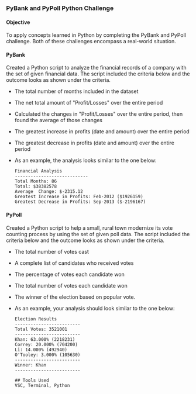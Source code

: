 ### PyBank and PyPoll Python Challenge

#### Objective

To apply concepts learned in Python by completing the PyBank and PyPoll challenge. Both of these challenges encompass a real-world situation.

#### PyBank
Created a Python script to analyze the financial records of a company with the set of given financial data. The script included the criteria below and the outcome looks as shown under the criteria. 

 * The total number of months included in the dataset

  * The net total amount of "Profit/Losses" over the entire period

  * Calculated the changes in "Profit/Losses" over the entire period, then found the average of those changes

  * The greatest increase in profits (date and amount) over the entire period

  * The greatest decrease in profits (date and amount) over the entire period

* As an example, the analysis looks similar to the one below:

  ```text
  Financial Analysis
  ----------------------------
  Total Months: 86
  Total: $38382578
  Average  Change: $-2315.12
  Greatest Increase in Profits: Feb-2012 ($1926159)
  Greatest Decrease in Profits: Sep-2013 ($-2196167)

 #### PyPoll
  Created a Python script to help a small, rural town modernize its vote counting process by using the set of given poll data. The script included the criteria below and the outcome looks as shown under the criteria. 

  * The total number of votes cast

  * A complete list of candidates who received votes

  * The percentage of votes each candidate won

  * The total number of votes each candidate won

  * The winner of the election based on popular vote.

* As an example, your analysis should look similar to the one below:

  ```text
  Election Results
  -------------------------
  Total Votes: 3521001
  -------------------------
  Khan: 63.000% (2218231)
  Correy: 20.000% (704200)
  Li: 14.000% (492940)
  O'Tooley: 3.000% (105630)
  -------------------------
  Winner: Khan
  -------------------------

  ## Tools Used
  VSC, Terminal, Python 
